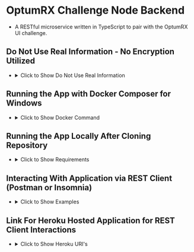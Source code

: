 # OptumRX Challenge Node Backend

- A RESTful microservice written in TypeScript to pair with the OptumRX UI challenge.

## Do Not Use Real Information - No Encryption Utilized

- <details><summary>Click to Show Do Not Use Real Information
    </summary>
    
    ```bash
    # do not use real information
    # there is no encryption
    ```

    </details>

## Running the App with Docker Composer for Windows

- <details><summary>Click to Show Docker Command</summary>

  - Command:

    ```Docker
    # Run Following Command in Terminal from Directory Containing Docker File:

    docker-compose up --build
    ```

  </details>

## Running the App Locally After Cloning Repository

- <details><summary>Click to Show Requirements</summary>

  - Requirements:

    - [NodeJS](https://nodejs.org/en/) installed. <br>

    - Configure required environment variables in a .env file in /src directory

        <details><summary>Click to Show .env File Details</summary>

      ```bash
        # create .env file from terminal in /src
        $ touch .env

        # .env file example configuration:

        # (Required) Set app listening port:
        APP_PORT=8080
        # (Required) Set app URI versioning prefix:
        API_PREFIX=v1
        # (Optional) Set app listening address:
        APP_URI=localhost
        # (Optional) Set app CORS handling:
        CORS_ENABLED=false
        # (Optional) Set app environment name:
        NODE_ENV=local
      ```

        </details>

    - Run NPM Script

        <details><summary>Click to Show Script Details</summary>

      ```bash
        # from terminal in /src directory
        $ npm run start
      ```

        </details>

</details>

## Interacting With Application via REST Client (Postman or Insomnia)

- <details><summary>Click to Show Examples</summary>

  - Examples:

    - HTTP POST method of JSON type with body:

      <details><summary>Click to Show Body Example</summary>

      ```JSON
      {
        "firstName": "Lorem",
        "lastName": "Ipsum",
        "email": "loremipsum@optumrx.com",
        "password": "foobar"
      }
      ```

      </details>

    - On GET, Application health check URI returns status code of 200.

      <details><summary>Click to Show Response Code Example</summary>

      ```Node
        const response = res.status(200).send("Health Check Performed")
      ```

      </details>

    - On POST, Application has 70% chance of delivering a Success Response (HTTP Status Codes: >= 200)

      <details><summary>Click to Show Success Response Example</summary>

      ```JSON
      {
        "status": {
          "code": 205,
          "message": "Tells the user-agent to reset the document which sent this request."
        },
        "submission": {
          "firstName": "Lorem",
          "lastName": "Ipsum",
          "email": "wubalubadubdub@randm.com",
          "password": "ScronchMyFamily"
        }
      }
      ```

      </details>

    - On POST, Application has 30% of delivering an Error Response

      <details><summary>Click to Show Server Error Response Example</summary>

      ```JSON
      {
        "status": {
          "code": 506,
          "message": "The server has an internal configuration error: the chosen variant resource is configured to engage in transparent content negotiation itself, and is therefore not a proper end point in the negotiation process."
        },
        "submission": {
          "firstName": "Rick",
          "lastName": "Sanchez",
          "email": "wubalubadubdub@RickAndMorty.com",
          "password": "WhoIsTheEvilMorty"
        }
      }
      ```

      </details>

    - On POST, If Error Response, application has a 50/50 chance of delivering a User Error Response (HTTP Status Codes: >= 400) or a Server Error Response (HTTP Status Codes: >= 500)

        <details><summary>Click to Show User Error Response Example</summary>

      ```JSON
      {
        "status": {
          "code": 405,
          "message": "The request method is known by the server but has been disabled and cannot be used. For example, an API may forbid DELETE-ing a resource. The two mandatory methods, GET and HEAD, must never be disabled and should not return this error code."
        },
        "submission": {
          "firstName": "Rick",
          "lastName": "Sanchez",
          "email": "wubalubadubdub@RickAndMorty.com",
          "password": "WhoIsTheEvilMorty"
        }
      }
      ```

        </details>

</details>

## Link For Heroku Hosted Application for REST Client Interactions

- <details><summary>Click to Show Heroku URI's</summary>

  - URI for Heroku Service:

    ```Node
    POST: https://optumrx-challenge-backend-node.herokuapp.com/v1/signup
    Healthcheck GET: https://optumrx-challenge-backend-node.herokuapp.com/v1/health
    ```

  - URI Default When Ran Locally:

    ```Node
    POST: localhost:8080/{version prefix specified in ENV injection}/signup
    Healthcheck GET: localhost:8080/{version prefix specified in ENV injection}/health
    ```

</details>
